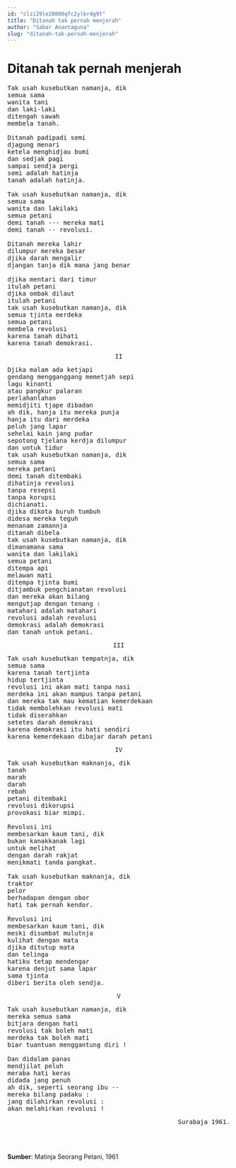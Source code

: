 ```yaml
---
id: "clzi29le20000qfc2ylkr4g9t"
title: "Ditanah tak pernah menjerah"
author: "Sabar Anantaguna"
slug: "ditanah-tak-pernah-menjerah"
---
```


# Ditanah tak pernah menjerah

<pre>
Tak usah kusebutkan namanja, dik
semua sama
wanita tani
dan laki-laki
ditengah sawah
membela tanah.

Ditanah padipadi semi
djagung menari
ketela menghidjau bumi
dan sedjak pagi
sampai sendja pergi
semi adalah hatinja
tanah adalah hatinja.

Tak usah kusebutkan namanja, dik
semua sama
wanita dan lakilaki
semua petani
demi tanah --- mereka mati
demi tanah -- revolusi.

Ditanah mereka lahir
dilumpur mereka besar
djika darah mengalir
djangan tanja dik mana jang benar

djika mentari dari timur
itulah petani
djika ombak dilaut
itulah petani
tak usah kusebutkan namanja, dik
semua tjinta merdeka
semua petani
membela revolusi
karena tanah dihati
karena tanah demokrasi.
</pre>

<pre align="center">
II
</pre>

<pre>
Djika malam ada ketjapi
gendang mengganggang memetjah sepi
lagu kinanti
atau pangkur palaran
perlahanlahan
memidjiti tjape dibadan
ah dik, hanja itu mereka punja
hanja itu dari merdeka
peluh jang lapar
sehelai kain jang pudar
sepotong tjelana kerdja dilumpur
dan untuk tidur
tak usah kusebutkan namanja, dik
semua sama
mereka petani
demi tanah ditembaki
dihatinja revolusi
tanpa resepsi
tanpa korupsi
dichianati.
djika dikota buruh tumbuh
didesa mereka teguh
menanam zamannja
ditanah dibela
tak usah kusebutkan namanja, dik
dimanamana sama
wanita dan lakilaki
semua petani
ditempa api
melawan mati
ditempa tjinta bumi
ditjambuk pengchianatan revolusi
dan mereka akan bilang
mengutjap dengan tenang :
matahari adalah matahari
revolusi adalah revolusi
demokrasi adalah demokrasi
dan tanah untuk petani.
</pre>

<pre align="center">
III
</pre>

<pre>
Tak usah kusebutkan tempatnja, dik
semua sama
karena tanah tertjinta
hidup tertjinta
revolusi ini akan mati tanpa nasi
merdeka ini akan mampus tanpa petani
dan mereka tak mau kematian kemerdekaan
tidak membolehkan revolusi mati
tidak diserahkan
setetes darah demokrasi
karena demokrasi itu hati sendiri
karena kemerdekaan dibajar darah petani
</pre>

<pre align="center">
IV
</pre>

<pre>
Tak usah kusebutkan maknanja, dik
tanah
marah
darah
rebah
petani ditembaki
revolusi dikorupsi
provokasi biar mimpi.

Revolusi ini
membesarkan kaum tani, dik
bukan kanakkanak lagi
untuk melihat
dengan darah rakjat
menikmati tanda pangkat.

Tak usah kusebutkan maknanja, dik
traktor
pelor
berhadapan dengan obor
hati tak pernah kendor.

Revolusi ini
membesarkan kaum tani, dik
meski disumbat mulutnja
kulihat dengan mata
djika ditutup mata
dan telinga
hatiku tetap mendengar
karena denjut sama lapar
sama tjinta
diberi berita oleh sendja.
</pre>

<pre align="center">
V
</pre>

<pre>
Tak usah kusebutkan namanja, dik
mereka semua sama
bitjara dengan hati
revolusi tak boleh mati
merdeka tak boleh mati
biar tuantuan menggantung diri !

Dan didalam panas
mendjilat peluh
meraba hati keras
didada jang penuh
ah dik, seperti seorang ibu --
mereka bilang padaku :
jang dilahirkan revolusi :
akan melahirkan revolusi !
</pre>

<pre align="right">
Surabaja 1961.
</pre>

<br/><br/>

**Sumber**: Matinja Seorang Petani, 1961

